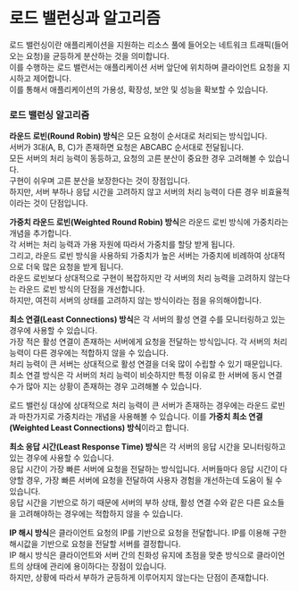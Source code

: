# 로드 밸런싱과 알고리즘

로드 밸런싱이란 애플리케이션을 지원하는 리소스 풀에 들어오는 네트워크 트래픽(들어오는 요청)을 균등하게 분산하는 것을 의미합니다.  
이를 수행하는 로드 밸런서는 애플리케이션 서버 앞단에 위치하며 클라이언트 요청을 지시하고 제어합니다.  
이를 통해서 애플리케이션의 가용성, 확장성, 보안 및 성능을 확보할 수 있습니다.  

### 로드 밸런싱 알고리즘

**라운드 로빈(Round Robin) 방식**은 모든 요청이 순서대로 처리되는 방식입니다.  
서버가 3대(A, B, C)가 존재하면 요청은 ABCABC 순서대로 전달됩니다.  
모든 서버의 처리 능력이 동등하고, 요청의 고른 분산이 중요한 경우 고려해볼 수 있습니다.  
구현이 쉬우며 고른 분산을 보장한다는 것이 장점입니다.  
하지만, 서버 부하나 응답 시간을 고려하지 않고 서버의 처리 능력이 다른 경우 비효율적이라는 것이 단점입니다.  

**가중치 라운드 로빈(Weighted Round Robin) 방식**은 라운드 로빈 방식에 가중치라는 개념을 추가합니다.  
각 서버는 처리 능력과 가용 자원에 따라서 가중치를 할당 받게 됩니다.  
그리고, 라운드 로빈 방식을 사용하되 가중치가 높은 서버는 가중치에 비례하여 상대적으로 더욱 많은 요청을 받게 됩니다.  
라운드 로빈보다 상대적으로 구현이 복잡하지만 각 서버의 처리 능력을 고려하지 않는다는 라운드 로빈 방식의 단점을 개선합니다.  
하지만, 여전히 서버의 상태를 고려하지 않는 방식이라는 점을 유의해야합니다.  

**최소 연결(Least Connections) 방식**은 각 서버의 활성 연결 수를 모니터링하고 있는 경우에 사용할 수 있습니다.  
가장 적은 활성 연결이 존재하는 서버에게 요청을 전달하는 방식입니다. 각 서버의 처리 능력이 다른 경우에는 적합하지 않을 수 있습니다.  
처리 능력이 큰 서버는 상대적으로 활성 연결을 더욱 많이 수립할 수 있기 때문입니다.  
최소 연결 방식은 각 서버의 처리 능력이 비슷하지만 특정 이유로 한 서버에 동시 연결 수가 많아 지는 상황이 존재하는 경우 고려해볼 수 있습니다.  

로드 밸런싱 대상에 상대적으로 처리 능력이 큰 서버가 존재하는 경우에는 라운드 로빈과 마찬가지로 가중치라는 개념을 사용해볼 수 있습니다. 
이를 **가중치 최소 연결(Weighted Least Connections) 방식**이라고 합니다.

**최소 응답 시간(Least Response Time) 방식**은 각 서버의 응답 시간을 모니터링하고 있는 경우에 사용할 수 있습니다.  
응답 시간이 가장 빠른 서버에 요청을 전달하는 방식입니다. 서버들마다 응답 시간이 다양할 경우, 가장 빠른 서버에 요청을 전달하여 사용자 경험을 개선하는데 도움이 될 수 있습니다.  
응답 시간을 기반으로 하기 때문에 서버의 부하 상태, 활성 연결 수와 같은 다른 요소들을 고려해야하는 경우에는 적합하지 않을 수 있습니다.  

**IP 해시 방식**은 클라이언트 요청의 IP를 기반으로 요청을 전달합니다. IP를 이용해 구한 해시값을 기반으로 요청을 전달할 서버를 결정합니다.  
IP 해시 방식은 클라이언트와 서버 간의 친화성 유지에 초점을 맞춘 방식으로 클라이언트의 상태에 관리에 용이하다는 장점이 있습니다.  
하지만, 상황에 따라서 부하가 균등하게 이루어지지 않는다는 단점이 존재합니다.  






